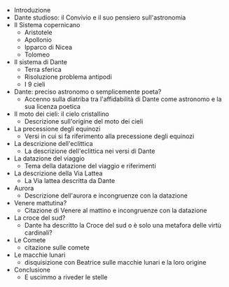 - Introduzione
- Dante studioso: il Convivio e il suo pensiero sull'astronomia
- Il Sistema copernicano
    - Aristotele
    - Apollonio
    - Ipparco di Nicea
    - Tolomeo
- Il sistema di Dante
    - Terra sferica
    - Risoluzione problema antipodi
    - I 9 cieli
- Dante: preciso astronomo o semplicemente poeta?
    - Accenno sulla diatriba tra l'affidabilità di Dante come astronomo e la sua licenza poetica
- Il moto dei cieli: il cielo cristallino
    - Descrizione sull'origine del moto dei cieli
- La precessione degli equinozi
    - Versi in cui si fa riferimento alla precessione degli equinozi
- La descrizione dell'eclittica
    - La descrizione dell'eclittica nei versi di Dante
- La datazione del viaggio 
    - Tema della datazione del viaggio e riferimenti
- La descrizione della Via Lattea
    - La Via lattea descritta da Dante
- Aurora
    - Descrizione dell'aurora e incongruenze con la datazione
- Venere mattutina?
    - Citazione di Venere al mattino e incongruenze con la datazione
- La croce del sud?
    - Dante ha descritto la Croce del sud o è solo una metafora delle virtù cardinali?
- Le Comete
    - citazione sulle comete
- Le macchie lunari
    - disquisizione con Beatrice sulle macchie lunari e la loro origine
- Conclusione
    - E uscimmo a riveder le stelle
